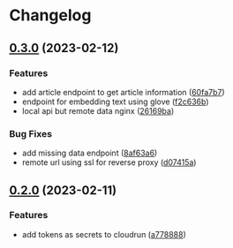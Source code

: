 # Changelog

## [0.3.0](https://github.com/cLLiMate/cLLiMate/compare/api-v0.2.0...api-v0.3.0) (2023-02-12)


### Features

* add article endpoint to get article information ([60fa7b7](https://github.com/cLLiMate/cLLiMate/commit/60fa7b7146ca4eb5c106085ec37184affb6e6deb))
* endpoint for embedding text using glove ([f2c636b](https://github.com/cLLiMate/cLLiMate/commit/f2c636bf58fc6d9b89d56539c6e1c519325e0734))
* local api but remote data nginx ([26169ba](https://github.com/cLLiMate/cLLiMate/commit/26169ba2b6d736d9e9c0e6209da538ef01687a38))


### Bug Fixes

* add missing data endpoint ([8af63a6](https://github.com/cLLiMate/cLLiMate/commit/8af63a6d42fdab63e4ae0d96ae249eb2af0fbfdf))
* remote url using ssl for reverse proxy ([d07415a](https://github.com/cLLiMate/cLLiMate/commit/d07415ab73922e4285c9cc3070c5f039c32e5d69))

## [0.2.0](https://github.com/cLLiMate/cLLiMate/compare/api-v0.1.0...api-v0.2.0) (2023-02-11)


### Features

* add tokens as secrets to cloudrun ([a778888](https://github.com/cLLiMate/cLLiMate/commit/a7788882b937fb576acb9145230dfd50036193fe))
